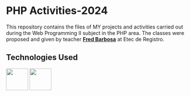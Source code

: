 # PHP Activities-2024
This repository contains the files of MY projects and activities carried out during the Web Programming II subject in the PHP area. The classes were proposed and given by teacher **[Fred Barbosa](https://github.com/fbamuniz)** at Etec de Registro.

<div align="left">  
<h2>Technologies Used</h2>
<img src="https://cdn.jsdelivr.net/gh/devicons/devicon@latest/icons/php/php-original.svg" width="60"/>
<img src="https://cdn.jsdelivr.net/gh/devicons/devicon@latest/icons/vscode/vscode-original-wordmark.svg" width="60"/>
</div>
